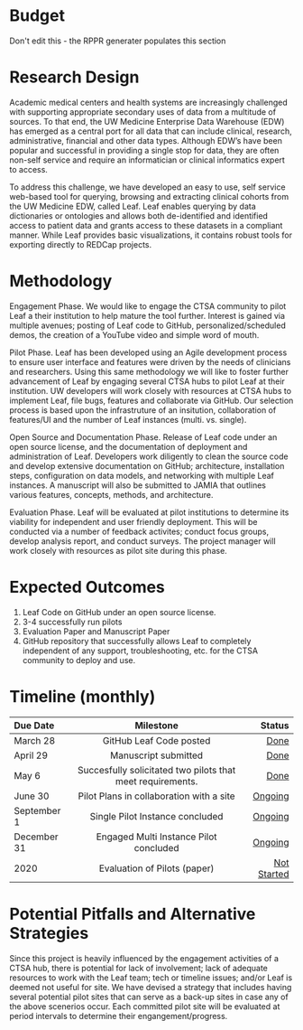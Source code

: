 # Budget
Don't edit this - the RPPR generater populates this section

# Research Design
Academic medical centers and health systems are increasingly challenged with supporting appropriate secondary uses of data from a multitude of sources. To that end, the UW Medicine Enterprise Data Warehouse (EDW) has emerged as a central port for all data that can include clinical, research, administrative, financial and other data types. Although EDW’s have been popular and successful in providing a single stop for data, they are often non-self service and require an informatician or clinical informatics expert to access. 

To address this challenge, we have developed an easy to use, self service web-based tool for querying, browsing and extracting clinical cohorts from the UW Medicine EDW, called Leaf.  Leaf enables querying by data dictionaries or ontologies and allows both de-identified and identified access to patient data and grants access to these datasets in a compliant manner. While Leaf provides basic visualizations, it contains robust tools for exporting directly to REDCap projects. 

# Methodology
Engagement Phase. We would like to engage the CTSA community to pilot Leaf a their institution to help mature the tool further. Interest is gained via multiple avenues; posting of Leaf code to GitHub, personalized/scheduled demos, the creation of a YouTube video and simple word of mouth. 

Pilot Phase. Leaf has been developed using an Agile development process to ensure user interface and features were driven by the needs of clinicians and researchers. Using this same methodology we will like to foster further advancement of Leaf by engaging several CTSA hubs to pilot Leaf at their institution. UW developers will work closely with resources at CTSA hubs to implement Leaf, file bugs, features and collaborate via GitHub. Our selection process is based upon the infrastruture of an insitution, collaboration of features/UI and the number of Leaf instances (multi. vs. single).

Open Source and Documentation Phase. Release of Leaf code under an open source license, and the documentation of deployment and administration of Leaf. Developers work diligently to clean the source code and develop extensive documentation on GitHub; architecture, installation steps, configuration on data models, and networking with multiple Leaf instances. A manuscript will also be submitted to JAMIA that outlines various features, concepts, methods, and architecture.

Evaluation Phase. Leaf will be evaluated at pilot institutions  to determine its viability for independent and user friendly  deployment. This will be conducted via a number of feedback activites; conduct focus groups, develop analysis report, and conduct surveys. The project manager will work closely with resources as pilot site during this phase.

# Expected Outcomes
1. Leaf Code on GitHub under an open source license. 
2. 3-4 successfully run pilots
3. Evaluation Paper and Manuscript Paper
4. GitHub repository that successfully allows Leaf to completely independent of any support, troubleshooting, etc. for the CTSA community to deploy and use. 

# Timeline (monthly)
 Due Date | Milestone    | Status     | 
|:----------|:--------------:|------------:|
March 28 | GitHub Leaf Code posted | [Done](https://github.com/data2health/leaf-edw/milestone/6)
April 29 | Manuscript submitted | [Done](https://github.com/data2health/leaf-edw/milestone/3)
May 6 | Succesfully solicitated two pilots that meet requirements. | [Done](https://github.com/data2health/leaf-edw/milestone/1)
June 30 | Pilot Plans in collaboration with a site | [Ongoing](https://github.com/data2health/leaf-edw/milestone/5)
September 1 | Single Pilot Instance concluded | [Ongoing](https://github.com/data2health/leaf-edw/milestone/4)
December 31 | Engaged Multi Instance Pilot concluded | [Ongoing](https://github.com/data2health/leaf-edw/milestone/2)
2020 | Evaluation of Pilots (paper) | [Not Started](https://github.com/data2health/leaf-edw/milestone/7)

# Potential Pitfalls and Alternative Strategies
  
  Since this project is heavily influenced by the engagement activities of a CTSA hub, there is potential for lack of involvement; lack of adequate resources to work with the Leaf team; tech or timeline issues; and/or Leaf is deemed not useful for site. We have devised a strategy that includes having several potential pilot sites that can serve as a back-up sites in case any of the above scenerios occur. Each committed pilot site will be evaluated at period intervals to determine their engangement/progress.
